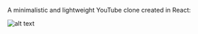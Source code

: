 A minimalistic and lightweight YouTube clone created in React:


![alt text](https://i.imgur.com/22IZKqf.jpg)
